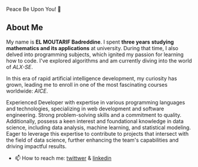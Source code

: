  Peace Be Upon You! 🌟

## About Me

My name is **EL MOUTARIF Badreddine**. I spent **three years** **studying mathematics and its applications** at university. During that time, I also delved into programming subjects, which ignited my passion for learning how to code. I've explored algorithms and am currently diving into the world of *ALX-SE*.

In this era of rapid artificial intelligence development, my curiosity has grown, leading me to enroll in one of the most fascinating courses worldwide: *AICE*.

Experienced Developer with expertise in various programming languages and technologies, specializing in web development and software engineering. Strong problem-solving skills and a commitment to quality. Additionally, possess a keen interest and foundational knowledge in data science, including data analysis, machine learning, and statistical modeling. Eager to leverage this expertise to contribute to projects that intersect with the field of data science, further enhancing the team's capabilities and driving impactful results.

- 📫 How to reach me: [twittwer](https://twitter.com/BadrELMoutarif) & [linkedin](https://www.linkedin.com/in/badreddine-el-moutarif-699761286)

